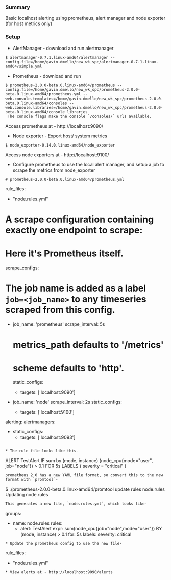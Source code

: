 ### Summary
Basic localhost alerting using prometheus, alert manager and node exporter (for host metrics only)

### Setup
* AlertManager - download and run alertmanager
```
$ alertmanager-0.7.1.linux-amd64/alertmanager --config.file=/home/gavin.dmello/new_wk_spc/alertmanager-0.7.1.linux-amd64/simple.yml
```
* Prometheus - download and run 
```
$ prometheus-2.0.0-beta.0.linux-amd64/prometheus --config.file=/home/gavin.dmello/new_wk_spc/prometheus-2.0.0-beta.0.linux-amd64/prometheus.yml --web.console.templates=/home/gavin.dmello/new_wk_spc/prometheus-2.0.0-beta.0.linux-amd64/consoles --web.console.libraries=/home/gavin.dmello/new_wk_spc/prometheus-2.0.0-beta.0.linux-amd64/console_libraries
 The console flags make the console `/consoles/` urls available.
```
Access prometheus at - http://localhost:9090/
* Node exporter - Export host/ system metrics
```
$ node_exporter-0.14.0.linux-amd64/node_exporter
```
Access node exporters at - http://localhost:9100/
* Configure prometheus to use the local alert manager, and setup a job to scrape the metrics from node_exporter
```
# prometheus-2.0.0-beta.0.linux-amd64/prometheus.yml
```
rule_files:
  - "node.rules.yml"
  

# A scrape configuration containing exactly one endpoint to scrape:
# Here it's Prometheus itself.
scrape_configs:
  # The job name is added as a label `job=<job_name>` to any timeseries scraped from this config.
  - job_name: 'prometheus'
    scrape_interval: 5s
    # metrics_path defaults to '/metrics'
    # scheme defaults to 'http'.

    static_configs:
      - targets: ['localhost:9090']

  - job_name: 'node'
    scrape_interval: 2s
    static_configs:
    - targets: ['localhost:9100']
    
alerting:
  alertmanagers:
  - static_configs:
    - targets: ['localhost:9093']
```

* The rule file looks like this-
```
ALERT TestAlert
    IF sum by (mode, instance) (node_cpu{mode="user", job="node"}) > 0.1
    FOR 5s
    LABELS {
        severity = "critical"
    }
```
prometheus 2.0 has a new YAML file format, so convert this to the new format with `promtool`-
```
$ ./prometheus-2.0.0-beta.0.linux-amd64/promtool update rules node.rules
Updating node.rules
```
This generates a new file, `node.rules.yml`, which looks like-
```
groups:
- name: node.rules
  rules:
  - alert: TestAlert
    expr: sum(node_cpu{job="node",mode="user"}) BY (mode, instance) > 0.1
    for: 5s
    labels:
      severity: critical
```
* Update the prometheus config to use the new file-
```
rule_files:
  - "node.rules.yml"
```
* View alerts at - http://localhost:9090/alerts
